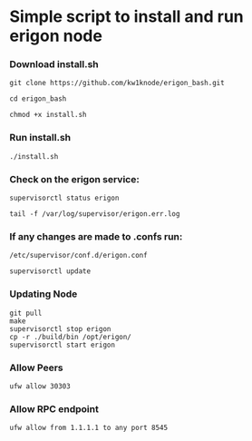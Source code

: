 Simple script to install and run erigon node
========================================================
### **Download install.sh** ###
`git clone https://github.com/kw1knode/erigon_bash.git`

`cd erigon_bash`

`chmod +x install.sh`

### **Run install.sh** ###
`./install.sh`

### **Check on the erigon service:** ###
`supervisorctl status erigon`

`tail -f /var/log/supervisor/erigon.err.log`

### **If any changes are made to .confs run:** ###

`/etc/supervisor/conf.d/erigon.conf`

`supervisorctl update`

### **Updating Node** ###

```>cd /opt/github/erigon/
git pull
make
supervisorctl stop erigon
cp -r ./build/bin /opt/erigon/
supervisorctl start erigon
```


### **Allow Peers** ###
```ufw allow 30303```

### **Allow RPC endpoint** ###
```ufw allow from 1.1.1.1 to any port 8545```








